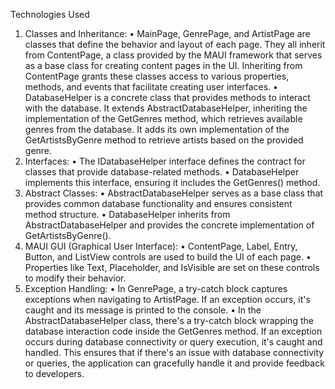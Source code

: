 Technologies Used
1.	Classes and Inheritance:
•	MainPage, GenrePage, and ArtistPage are classes that define the behavior and layout of each page. They all inherit from ContentPage, a class provided by the MAUI framework that serves as a base class for creating content pages in the UI. Inheriting from ContentPage grants these classes access to various properties, methods, and events that facilitate creating user interfaces.
•	DatabaseHelper is a concrete class that provides methods to interact with the database. It extends AbstractDatabaseHelper, inheriting the implementation of the GetGenres method, which retrieves available genres from the database. It adds its own implementation of the GetArtistsByGenre method to retrieve artists based on the provided genre.
2.	Interfaces:
•	The IDatabaseHelper interface defines the contract for classes that provide database-related methods.
•	DatabaseHelper implements this interface, ensuring it includes the GetGenres() method.
3.	Abstract Classes:
•	AbstractDatabaseHelper serves as a base class that provides common database functionality and ensures consistent method structure.
•	DatabaseHelper inherits from AbstractDatabaseHelper and provides the concrete implementation of GetArtistsByGenre().
4.	MAUI GUI (Graphical User Interface):
•	ContentPage, Label, Entry, Button, and ListView controls are used to build the UI of each page.
•	Properties like Text, Placeholder, and IsVisible are set on these controls to modify their behavior.
5.	Exception Handling:
•	In GenrePage, a try-catch block captures exceptions when navigating to ArtistPage. If an exception occurs, it's caught and its message is printed to the console.
•	In the AbstractDatabaseHelper class, there's a try-catch block wrapping the database interaction code inside the GetGenres method. If an exception occurs during database connectivity or query execution, it's caught and handled. This ensures that if there's an issue with database connectivity or queries, the application can gracefully handle it and provide feedback to developers.
